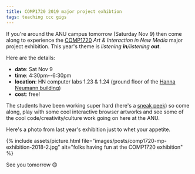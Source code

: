 ```yaml
---
title: COMP1720 2019 major project exhibtion
tags: teaching ccc gigs
---
```


If you're around the ANU campus tomorrow (Saturday Nov 9) then come along to
experience the [COMP1720](https://cs.anu.edu.au/courses/comp1720/) _Art &
Interaction in New Media_ major project exhibition. This year's theme is
_listening **in**/listening **out**_.

Here are the details:

- **date**: Sat Nov 9
- **time**: 4:30pm--6:30pm
- **location**: HN computer labs 1.23 & 1.24 (ground floor of the
  [Hanna Neumann building](https://goo.gl/maps/ZiwfuqyNSxx8ZAR3A))
- **cost**: free!

The students have been working super hard (here's a
[sneak peek](https://cs.anu.edu.au/courses/comp1720/showcase/)) so come along,
play with some cool interactive browser artworks and see some of the cool
code/creativity/culture work going on here at the ANU.

Here's a photo from last year's exhibition just to whet your appetite.

{% include assets/picture.html file="images/posts/comp1720-mp-exhibition-2018-2.jpg" alt="folks having fun at the COMP1720 exhibition" %}

See you tomorrow 😊
